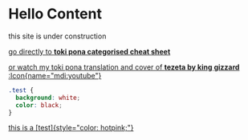 # Hello Content

this site is under construction

[go directly to **toki pona categorised cheat sheet**](/tokipona/catdict)

[or watch my toki pona translation and cover of **tezeta by king gizzard** :Icon{name="mdi:youtube"}](https://www.youtube.com/watch?v=jgET_38iWaU)

```css
.test {
  background: white;
  color: black;
}
```

[this is a [test]{style="color: hotpink;"}](/test)

<!-- go to [about](/about) -->
